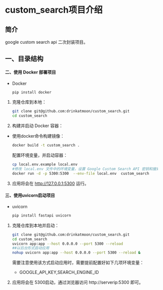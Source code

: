 # custom_search项目介绍
## 简介
google custom search api 二次封装项目。
## 一、目录结构

#### 二、使用 Docker 部署项目
- Docker
    ```bash
    pip install docker
    ```
1. 克隆仓库到本地：
   ```bash
   git clone git@github.com:drinkatmoon/custom_search.git
   cd custom_search
    ```
2. 构建并启动 Docker 容器：
- 使用docker命令构建镜像：
    ```bash
   docker build -t custom_search .
   ```
   配置环境变量，并启动容器：
   ```bash
   cp local.env.example local.env 
   #修改 local.env 文件中的环境变量，设置 Google Custom Search API 密钥和搜索引擎 ID
   docker run -d -p 5300:5300  --env-file local.env  custom_search 
   ```

3. 应用将会在 http://127.0.0.1:5300 运行。

#### 三、使用uvicorn启动项目
- uvicorn
    ```bash
    pip install fastapi uvicorn
    ```
1. 克隆仓库到本地并启动：
   ```bash
   git clone git@github.com:drinkatmoon/custom_search.git
   cd custom_search
   uvicorn app:app --host 0.0.0.0 --port 5300 --reload
   ##以后台形式启动应用
   nohup uvicorn app:app --host 0.0.0.0 --port 5300 --reload &
   ```
   需要注意使用该方式启动应用时，需要提前配置好如下几项环境变量：
   - GOOGLE_API_KEY,SEARCH_ENGINE_ID
   
2. 应用将会在 5300启动，通过浏览器访问 http://serverip:5300 即可。
